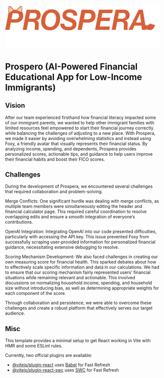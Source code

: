 ![Foxy](src/assets/prosperatitle.png) 
# Prospero (AI-Powered Financial Educational App for Low-Income Immigrants)

## Vision
After our team experienced firsthand how financial literacy impacted some of our immigrant parents, we wanted to help other immigrant families with limited resources feel empowered to start their financial journey correctly while balancing the challenges of adjusting to a new place. With Prospera, we made it easier by avoiding overwhelming statistics and instead using Foxy, a friendly avatar that visually represents their financial status. By analyzing income, spending, and dependents, Prospera provides personalized scores, actionable tips, and guidance to help users improve their financial habits and boost their FICO scores.


## Challenges
During the development of Prospera, we encountered several challenges that required collaboration and problem-solving.

Merge Conflicts: One significant hurdle was dealing with merge conflicts, as multiple team members were simultaneously editing the header and financial calculator page. This required careful coordination to resolve overlapping edits and ensure a smooth integration of everyone’s contributions.

OpenAI Integration: Integrating OpenAI into our code presented difficulties, particularly with accessing the API key. This issue prevented Foxy from successfully scraping user-provided information for personalized financial guidance, necessitating extensive debugging to resolve.

Scoring Mechanism Development: We also faced challenges in creating our own measuring score for financial health. This sparked debates about how to effectively scale specific information and data in our calculations. We had to ensure that our scoring mechanism fairly represented users’ financial situations while remaining relevant and actionable. This involved discussions on normalizing household income, spending, and household size without introducing bias, as well as determining appropriate weights for each component of the score.

Through collaboration and persistence, we were able to overcome these challenges and create a robust platform that effectively serves our target audience.

## Misc
This template provides a minimal setup to get React working in Vite with HMR and some ESLint rules.

Currently, two official plugins are available:

- [@vitejs/plugin-react](https://github.com/vitejs/vite-plugin-react/blob/main/packages/plugin-react/README.md) uses [Babel](https://babeljs.io/) for Fast Refresh
- [@vitejs/plugin-react-swc](https://github.com/vitejs/vite-plugin-react-swc) uses [SWC](https://swc.rs/) for Fast Refresh
